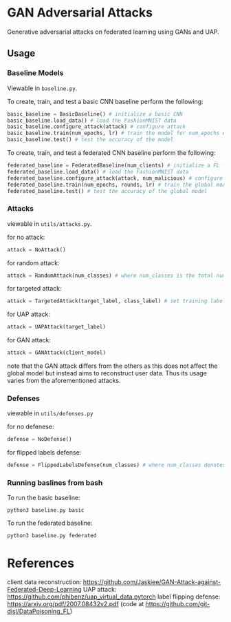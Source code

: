 # GAN Adversarial Attacks
Generative adversarial attacks on federated learning using GANs and UAP.

## Usage

### Baseline Models
Viewable in `baseline.py`.

To create, train, and test a basic CNN baseline perform the following:
```python
basic_baseline = BasicBaseline() # initialize a basic CNN
basic_baseline.load_data() # load the FashionMNIST data
basic_baseline.configure_attack(attack) # configure attack 
basic_baseline.train(num_epochs, lr) # train the model for num_epochs epochs and at learning rate lr
basic_baseline.test() # test the accuracy of the model
```

To create, train, and test a federated CNN baseline perform the following:
```python
federated_baseline = FederatedBaseline(num_clients) # initialize a FL framework with num_clients clients training CNNs
federated_baseline.load_data() # load the FashionMNIST data
federated_baseline.configure_attack(attack, num_malicious) # configure num_malicious attackers using attack
federated_baseline.train(num_epochs, rounds, lr) # train the global model for num_epochs epochs, rounds rounds over the clients, and at learning rate lr
federated_baseline.test() # test the accuracy of the global model
```

### Attacks
viewable in `utils/attacks.py`.

for no attack:
```python
attack = NoAttack()
```

for random attack:
```python
attack = RandomAttack(num_classes) # where num_classes is the total number of classes in the data
```

for targeted attack:
```python
attack = TargetedAttack(target_label, class_label) # set training labels of target_label to class_label
```

for UAP attack:
```python
attack = UAPAttack(target_label)
```

for GAN attack:
```python
attack = GANAttack(client_model)
```
note that the GAN attack differs from the others as this does not affect the global model but instead aims to reconstruct user data. Thus its usage varies from the aforementioned attacks.

### Defenses
viewable in `utils/defenses.py`

for no defenese:
```python
defense = NoDefense()
```

for flipped labels defense:
```python
defense = FlippedLabelsDefense(num_classes) # where num_classes denotes source class comparisons
```


### Running baslines from bash
To run the basic baseline:
```
python3 baseline.py basic
```
To run the federated baseline:
```
python3 baseline.py federated
```

# References
client data reconstruction: https://github.com/Jaskiee/GAN-Attack-against-Federated-Deep-Learning
UAP attack: https://github.com/phibenz/uap_virtual_data.pytorch
label flipping defense: https://arxiv.org/pdf/2007.08432v2.pdf (code at https://github.com/git-disl/DataPoisoning_FL)
